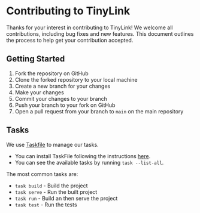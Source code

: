 # Contributing to TinyLink

Thanks for your interest in contributing to TinyLink! We welcome all contributions, including bug fixes and new features. This document outlines the process to help get your contribution accepted.

## Getting Started

1. Fork the repository on GitHub
2. Clone the forked repository to your local machine
3. Create a new branch for your changes
4. Make your changes
5. Commit your changes to your branch
6. Push your branch to your fork on GitHub
7. Open a pull request from your branch to `main` on the main repository

## Tasks

We use [Taskfile](https://taskfile.dev/) to manage our tasks.

- You can install TaskFile following the instructions [here](https://taskfile.dev/installation/).
- You can see the available tasks by running `task --list-all`.

The most common tasks are:

- `task build` - Build the project
- `task serve` - Run the built project
- `task run` - Build an then serve the project
- `task test` - Run the tests
